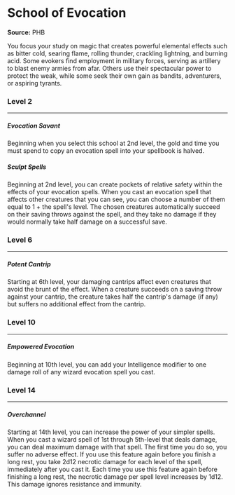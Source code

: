 # School of Evocation

**Source:** PHB

You focus your study on magic that creates powerful elemental effects such as bitter cold, searing flame, rolling thunder, crackling lightning, and burning acid. Some evokers find employment in military forces, serving as artillery to blast enemy armies from afar. Others use their spectacular power to protect the weak, while some seek their own gain as bandits, adventurers, or aspiring tyrants.

### Level 2
---
##### **Evocation Savant**
Beginning when you select this school at 2nd level, the gold and time you must spend to copy an evocation spell into your spellbook is halved.

##### **Sculpt Spells**
Beginning at 2nd level, you can create pockets of relative safety within the effects of your evocation spells. When you cast an evocation spell that affects other creatures that you can see, you can choose a number of them equal to 1 + the spell's level. The chosen creatures automatically succeed on their saving throws against the spell, and they take no damage if they would normally take half damage on a successful save.

### Level 6
---
##### **Potent Cantrip**
Starting at 6th level, your damaging cantrips affect even creatures that avoid the brunt of the effect. When a creature succeeds on a saving throw against your cantrip, the creature takes half the cantrip's damage (if any) but suffers no additional effect from the cantrip.

### Level 10
---
##### **Empowered Evocation**
Beginning at 10th level, you can add your Intelligence modifier to one damage roll of any wizard evocation spell you cast.

### Level 14
---
##### **Overchannel**
Starting at 14th level, you can increase the power of your simpler spells. When you cast a wizard spell of 1st through 5th-level that deals damage, you can deal maximum damage with that spell.
The first time you do so, you suffer no adverse effect. If you use this feature again before you finish a long rest, you take 2d12 necrotic damage for each level of the spell, immediately after you cast it. Each time you use this feature again before finishing a long rest, the necrotic damage per spell level increases by 1d12. This damage ignores resistance and immunity.